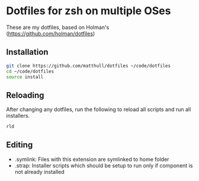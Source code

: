 Dotfiles for zsh on multiple OSes
=================================

These are my dotfiles, based on Holman's (https://github.com/holman/dotfiles)

## Installation

```sh
git clone https://github.com/matthull/dotfiles ~/code/dotfiles
cd ~/code/dotfiles
source install
```

## Reloading
After changing any dotfiles, run the following to reload all scripts and run all installers.

```sh
rld
```

## Editing
- .symlink: Files with this extension are symlinked to home folder
- .strap: Installer scripts which should be setup to run only if component is not already installed
